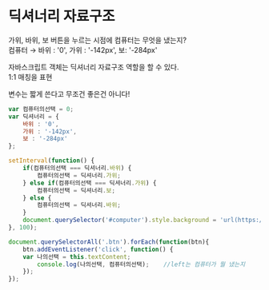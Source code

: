 # 딕셔너리 자료구조

가위, 바위, 보 버튼을 누르는 시점에 컴퓨터는 무엇을 냈는지?  
컴퓨터 → 바위 : '0', 가위 : '-142px', 보: '-284px'

자바스크립트 객체는 딕셔너리 자료구조 역할을 할 수 있다.  
1:1 매칭을 표현

변수는 짧게 쓴다고 무조건 좋은건 아니다!

```javascript
var 컴퓨터의선택 = 0;
var 딕셔너리 = {
    바위 : '0',
    가위 : '-142px',
    보 : '-284px'
};

setInterval(function() {
    if(컴퓨터의선택 === 딕셔너리.바위) {
        컴퓨터의선택 = 딕셔너리.가위;
    } else if(컴퓨터의선택 === 딕셔너리.가위) {
        컴퓨터의선택 = 딕셔너리.보;
    } else {
        컴퓨터의선택 = 딕셔너리.바위;
    }
    document.querySelector('#computer').style.background = 'url(https://en.pimg.jp/023/182/267/1/23182267.jpg)' + left + ' 0';
}, 100);

document.querySelectorAll('.btn').forEach(function(btn){
    btn.addEventListener('click', function() {
    var 나의선택 = this.textContent;
        console.log(나의선택, 컴퓨터의선택);    //left는 컴퓨터가 뭘 냈는지
    });
});
```



